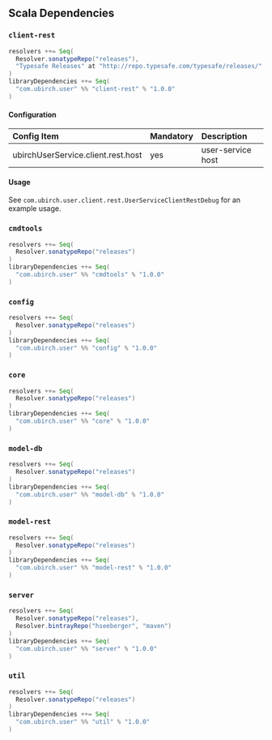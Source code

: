 ## Scala Dependencies

### `client-rest`

```scala
resolvers ++= Seq(
  Resolver.sonatypeRepo("releases"),
  "Typesafe Releases" at "http://repo.typesafe.com/typesafe/releases/"
)
libraryDependencies ++= Seq(
  "com.ubirch.user" %% "client-rest" % "1.0.0"
)
```

#### Configuration

| Config Item                         | Mandatory  | Description                                                       |
|:------------------------------------|:-----------|:------------------------------------------------------------------|
| ubirchUserService.client.rest.host  | yes        | user-service host                                                 |

#### Usage

See `com.ubirch.user.client.rest.UserServiceClientRestDebug` for an example usage.

### `cmdtools`

```scala
resolvers ++= Seq(
  Resolver.sonatypeRepo("releases")
)
libraryDependencies ++= Seq(
  "com.ubirch.user" %% "cmdtools" % "1.0.0"
)
```

### `config`

```scala
resolvers ++= Seq(
  Resolver.sonatypeRepo("releases")
)
libraryDependencies ++= Seq(
  "com.ubirch.user" %% "config" % "1.0.0"
)
```

### `core`

```scala
resolvers ++= Seq(
  Resolver.sonatypeRepo("releases")
)
libraryDependencies ++= Seq(
  "com.ubirch.user" %% "core" % "1.0.0"
)
```

### `model-db`

```scala
resolvers ++= Seq(
  Resolver.sonatypeRepo("releases")
)
libraryDependencies ++= Seq(
  "com.ubirch.user" %% "model-db" % "1.0.0"
)
```

### `model-rest`

```scala
resolvers ++= Seq(
  Resolver.sonatypeRepo("releases")
)
libraryDependencies ++= Seq(
  "com.ubirch.user" %% "model-rest" % "1.0.0"
)
```

### `server`

```scala
resolvers ++= Seq(
  Resolver.sonatypeRepo("releases"),
  Resolver.bintrayRepo("hseeberger", "maven")
)
libraryDependencies ++= Seq(
  "com.ubirch.user" %% "server" % "1.0.0"
)
```

### `util`

```scala
resolvers ++= Seq(
  Resolver.sonatypeRepo("releases")
)
libraryDependencies ++= Seq(
  "com.ubirch.user" %% "util" % "1.0.0"
)
```
